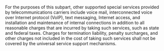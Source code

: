For the purposes of this subpart, other supported special services provided by telecommunications carriers include voice mail, interconnected voice over Internet protocol (VoIP), text messaging, Internet access, and installation and maintenance of internal connections in addition to all reasonable charges that are incurred by taking such services, such as state and federal taxes. Charges for termination liability, penalty surcharges, and other charges not included in the cost of taking such services shall not be covered by the universal service support mechanisms.

